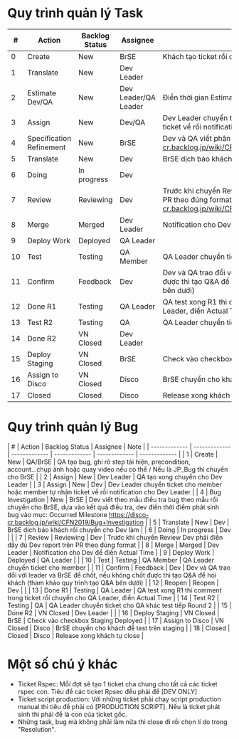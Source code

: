 # Quy trình quản lý Task

| #  | Action  | Backlog Status | Assignee | Note |
| ------------- | ------------- | ------------- | ------------- | ------------- |
| 0 | Create |  New  |  BrSE  | Khách tạo ticket rồi chuyển cho BrSE  |
| 1 | Translate  | New  |  Dev Leader  |   |
| 2 | Estimate Dev/QA   | New  | Dev Leader/QA Leader  | Điền thời gian Estimate rồi notification cho BrSE |
| 3 | Assign  | New  | Dev/QA  | Dev Leader chuyển ticket cho member hoặc member tự nhận ticket về rồi notification cho Dev Leader |
| 4 | Specification Refinement  | New  | BrSE  | Dev và QA viết phân tích theo mẫu https://disco-cr.backlog.jp/wiki/CFN2019/Specification+Refinement |
| 5 | Translate  | New   | Dev  | BrSE dịch báo khách rồi chuyển cho Dev làm |
| 6 | Doing  | In progress  | Dev  |  |
| 7 | Review  | Reviewing  | Dev  | Trước khi chuyển Review Dev phải điền đầy đủ Dev report trên PR theo đúng format https://disco-cr.backlog.jp/wiki/CFN2019/Pull+Request+description+format |
| 8 | Merge  | Merged  |  Dev Leader  | Notification cho Dev để điền Actual Time |
| 9 | Deploy Work  | Deployed  |  QA Leader  |  |
| 10 | Test  | Testing  | QA Member  | QA Leader chuyển ticket cho member |
| 11 | Confirm  | Feedback | Dev  | Dev và QA trao đổi với leader và BrSE để chốt, nếu không chốt được thì tạo Q&A để hỏi khách (tham khảo quy trình tạo Q&A bên dưới) |
| 12 | Done R1  | Testing   | QA Leader  | QA test xong R1 thì comment trong ticket rồi chuyển cho QA Leader, điền Actual Time |
| 13 | Test R2  | Testing  | QA  | QA Leader chuyển ticket cho QA khác test tiếp Round 2 |
| 14 | Done R2  | VN Closed  | Dev Leader  |  |
| 15 | Deploy Staging  | VN Closed  | BrSE  | Check vào checkbox Staging Deployed |
| 16 | Assign to Disco  | VN Closed  | Disco  | BrSE chuyển cho khách để test trên staging |
| 17 | Closed  | Closed | Disco  | Release xong khách tự close |

# Quy trình quản lý Bug

| #  | Action |  Backlog Status | Assignee | Note |
| ------------- | ------------- | ------------- | ------------- | ------------- | ------------- |
| 1 | Create | New   |  QA/BrSE  | QA tạo bug, ghi rõ step tái hiện, precondition, account...chụp ảnh hoặc quay video nếu có thể  /  Nếu là JP_Bug thì chuyển cho BrSE |
| 2 | Assign  | New   |  Dev Leader  |  QA tạo xong chuyển cho Dev Leader |
| 3 | Assign  | New   | Dev  | Dev Leader chuyển ticket cho member hoặc member tự nhận ticket về rồi notification cho Dev Leader |
| 4 | Bug Investigation  | New  | BrSE  | Dev viết  theo mẫu điều tra bug theo mẫu rồi chuyển cho BrSE, dựa vào kết quả điều tra, dev điền thời điểm phát sinh bug vào mục: Occurred Milestone https://disco-cr.backlog.jp/wiki/CFN2019/Bug+Investigation |
| 5 | Translate  | New   | Dev  | BrSE dịch báo khách rồi chuyển cho Dev làm |
| 6 | Doing  | In progress   | Dev  |  |
| 7 | Review  | Reviewing   | Dev  | Trước khi chuyển Review Dev phải điền đầy đủ Dev report trên PR theo đúng format |
| 8 | Merge  | Merged  | Dev Leader  | Notification cho Dev để điền Actual Time |
| 9 | Deploy Work  | Deployed   | QA Leader  |  |
| 10 | Test  | Testing   | QA Member  | QA Leader chuyển ticket cho member |
| 11 | Confirm  | Feedback  | Dev  | Dev và QA trao đổi với leader và BrSE để chốt, nếu không chốt được thì tạo Q&A để hỏi khách (tham khảo quy trình tạo Q&A bên dưới) |
| 12 | Reopen  | Reopen  | Dev  |  |
| 13 | Done R1  | Testing  | QA Leader  | QA test xong R1 thì comment trong ticket rồi chuyển cho QA Leader, điền Actual Time |
| 14 | Test R2  | Testing  | QA  | QA Leader chuyển ticket cho QA khác test tiếp Round 2 |
| 15 | Done R2  | VN Closed  | Dev Leader  |  |
| 16 | Deploy Staging  | VN Closed  | BrSE  | Check vào checkbox Staging Deployed |
| 17 | Assign to Disco  | VN Closed  | Disco  | BrSE chuyển cho khách để test trên staging |
| 18 | Closed  | Closed  | Disco  | Release xong khách tự close |

# Một số chú ý khác

- Ticket Rspec: 
  Mỗi đợt sẽ tạo 1 ticket cha chung cho tất cả các ticket rspec con. Tiêu đề các ticket Rpsec đều phải để [DEV ONLY]
- Ticket script production:
  Với những ticket phải chạy script production manual thì tiêu đề phải có [PRODUCTION SCRIPT]. Nếu là ticket phát sinh thì phải để là con của ticket gốc.
- Những task, bug mà không phải làm nữa thì close đi rồi chọn lí do trong "Resolution".
